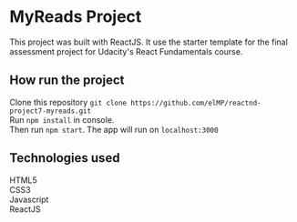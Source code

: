 # MyReads Project

This project was built with ReactJS. It use the starter template for the final assessment project for Udacity's React Fundamentals course.

## How run the project

Clone this repository `git clone https://github.com/elMP/reactnd-project7-myreads.git`  
Run `npm install` in console.  
Then run `npm start`. The app will run on `localhost:3000`  

## Technologies used

HTML5  
CSS3  
Javascript  
ReactJS
